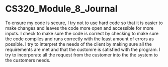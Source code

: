 # CS320_Module_8_Journal
To ensure my code is secure, I try not to use hard code so that it is easier to make changes and leaves the code more open and accessible for more inputs. I check to make sure the code is correct by checking to make sure the code compiles and runs correctly with the least amount of errors as possible.
I try to interpret the needs of the client by making sure all the requirements are met and that the customre is satisfied with the program. I try to incorporate all the request from the customer into the the system to the customers needs. 
